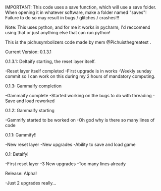 IMPORTANT: This code uses a save function, which will use a save folder. When opening it in whatever software, make a folder named "saves"! Failure to do so may result in bugs / glitches / crashes!!!

Note: This uses python, and for me it works in pycharm, I'd reccomend using that or just anything else that can run python!

This is the pichusymbolizers code made by mem @Pichuisthegreatest .

Current Version: 0.1.3.1

0.1.3.1: Deltaify starting, the reset layer itself.

-Reset layer itself completed
-First upgrade is in works
-Weekly sunday commit so I can work on this during my 2 hours of mandatory computing.

0.1.3: Gammaify completion

-Gammaify complete
-Started working on the bugs to do with threading
-Save and load reworked

0.1.2: Gammaify starting

-Gammify started to be worked on
-Oh god why is there so many lines of code

0.1.1: Gammify!!

-New reset layer
-New upgrades
-Ability to save and load game

0.1: Betaify!

-First reset layer
-3 New upgrades
-Too many lines already

Release: Alpha!

-Just 2 upgrades really...
